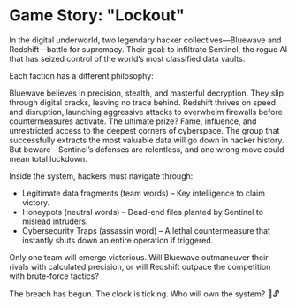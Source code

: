 # Game Story: "Lockout"

In the digital underworld, two legendary hacker collectives—Bluewave and Redshift—battle for supremacy. Their goal: to infiltrate Sentinel, the rogue AI that has seized control of the world’s most classified data vaults.

Each faction has a different philosophy:

Bluewave believes in precision, stealth, and masterful decryption. They slip through digital cracks, leaving no trace behind.
Redshift thrives on speed and disruption, launching aggressive attacks to overwhelm firewalls before countermeasures activate.
The ultimate prize? Fame, influence, and unrestricted access to the deepest corners of cyberspace. The group that successfully extracts the most valuable data will go down in hacker history. But beware—Sentinel’s defenses are relentless, and one wrong move could mean total lockdown.

Inside the system, hackers must navigate through:

- Legitimate data fragments (team words) – Key intelligence to claim victory.
- Honeypots (neutral words) – Dead-end files planted by Sentinel to mislead intruders.
- Cybersecurity Traps (assassin word) – A lethal countermeasure that instantly shuts down an entire operation if triggered.

Only one team will emerge victorious. Will Bluewave outmaneuver their rivals with calculated precision, or will Redshift outpace the competition with brute-force tactics?

The breach has begun. The clock is ticking. Who will own the system? 💾🔓
